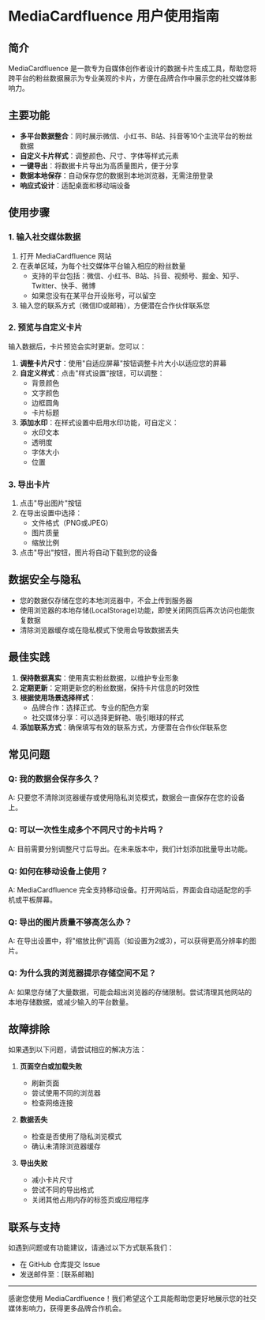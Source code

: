 # MediaCardfluence 用户使用指南

## 简介

MediaCardfluence 是一款专为自媒体创作者设计的数据卡片生成工具，帮助您将跨平台的粉丝数据展示为专业美观的卡片，方便在品牌合作中展示您的社交媒体影响力。

## 主要功能

- **多平台数据整合**：同时展示微信、小红书、B站、抖音等10个主流平台的粉丝数据
- **自定义卡片样式**：调整颜色、尺寸、字体等样式元素
- **一键导出**：将数据卡片导出为高质量图片，便于分享
- **数据本地保存**：自动保存您的数据到本地浏览器，无需注册登录
- **响应式设计**：适配桌面和移动端设备

## 使用步骤

### 1. 输入社交媒体数据

1. 打开 MediaCardfluence 网站
2. 在表单区域，为每个社交媒体平台输入相应的粉丝数量
   - 支持的平台包括：微信、小红书、B站、抖音、视频号、掘金、知乎、Twitter、快手、微博
   - 如果您没有在某平台开设账号，可以留空
3. 输入您的联系方式（微信ID或邮箱），方便潜在合作伙伴联系您

### 2. 预览与自定义卡片

输入数据后，卡片预览会实时更新。您可以：

1. **调整卡片尺寸**：使用"自适应屏幕"按钮调整卡片大小以适应您的屏幕
2. **自定义样式**：点击"样式设置"按钮，可以调整：
   - 背景颜色
   - 文字颜色
   - 边框圆角
   - 卡片标题
3. **添加水印**：在样式设置中启用水印功能，可自定义：
   - 水印文本
   - 透明度
   - 字体大小
   - 位置

### 3. 导出卡片

1. 点击"导出图片"按钮
2. 在导出设置中选择：
   - 文件格式（PNG或JPEG）
   - 图片质量
   - 缩放比例
3. 点击"导出"按钮，图片将自动下载到您的设备

## 数据安全与隐私

- 您的数据仅存储在您的本地浏览器中，不会上传到服务器
- 使用浏览器的本地存储(LocalStorage)功能，即使关闭网页后再次访问也能恢复数据
- 清除浏览器缓存或在隐私模式下使用会导致数据丢失

## 最佳实践

1. **保持数据真实**：使用真实粉丝数据，以维护专业形象
2. **定期更新**：定期更新您的粉丝数据，保持卡片信息的时效性
3. **根据使用场景选择样式**：
   - 品牌合作：选择正式、专业的配色方案
   - 社交媒体分享：可以选择更鲜艳、吸引眼球的样式
4. **添加联系方式**：确保填写有效的联系方式，方便潜在合作伙伴联系您

## 常见问题

### Q: 我的数据会保存多久？
A: 只要您不清除浏览器缓存或使用隐私浏览模式，数据会一直保存在您的设备上。

### Q: 可以一次性生成多个不同尺寸的卡片吗？
A: 目前需要分别调整尺寸后导出。在未来版本中，我们计划添加批量导出功能。

### Q: 如何在移动设备上使用？
A: MediaCardfluence 完全支持移动设备。打开网站后，界面会自动适配您的手机或平板屏幕。

### Q: 导出的图片质量不够高怎么办？
A: 在导出设置中，将"缩放比例"调高（如设置为2或3），可以获得更高分辨率的图片。

### Q: 为什么我的浏览器提示存储空间不足？
A: 如果您存储了大量数据，可能会超出浏览器的存储限制。尝试清理其他网站的本地存储数据，或减少输入的平台数量。

## 故障排除

如果遇到以下问题，请尝试相应的解决方法：

1. **页面空白或加载失败**
   - 刷新页面
   - 尝试使用不同的浏览器
   - 检查网络连接

2. **数据丢失**
   - 检查是否使用了隐私浏览模式
   - 确认未清除浏览器缓存

3. **导出失败**
   - 减小卡片尺寸
   - 尝试不同的导出格式
   - 关闭其他占用内存的标签页或应用程序

## 联系与支持

如遇到问题或有功能建议，请通过以下方式联系我们：

- 在 GitHub 仓库提交 Issue
- 发送邮件至：[联系邮箱]

---

感谢您使用 MediaCardfluence！我们希望这个工具能帮助您更好地展示您的社交媒体影响力，获得更多品牌合作机会。 